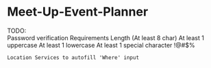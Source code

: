 # Meet-Up-Event-Planner


TODO:	
	Password verification
		Requirements
			Length (At least 8 char)
			At least 1 uppercase
			At least 1 lowercase
			At least 1 special character  !@#$%
			
			
	Location Services to autofill 'Where' input
	

	
				